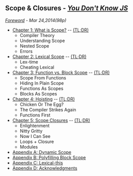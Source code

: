 ## Scope & Closures - *[You Don't Know JS](https://github.com/kiyounglee/You-Dont-Know-JS/blob/master/README2.md)*
*[Foreword](forword.md) - Mar 24,2014(98p)*
* [Chapter 1: What is Scope?](ch1.md) -- [(TL;DR)](ch1.md#review-tldr)
	* Compiler Theory
	* Understanding Scope
	* Nested Scope
	* Errors
* [Chapter 2: Lexical Scope](ch2.md) -- [(TL;DR)](ch2.md#review-tldr)
	* Lex-time
	* Cheating Lexical
* [Chapter 3: Function vs. Block Scope](ch3.md) -- [(TL;DR)](ch3.md#review-tldr)
	* Scope From Functions
	* Hiding In Plain Scope
	* Functions As Scopes
	* Blocks As Scopes
* [Chapter 4: Hoisting](ch4.md) -- [(TL;DR)](ch4.md#review-tldr)
	* Chicken Or The Egg?
	* The Compiler Strikes Again
	* Functions First
* [Chapter 5: Scope Closures](ch5.md) -- [(TL;DR)](ch5.md#review-tldr)
	* Enlightenment
	* Nitty Gritty
	* Now I Can See
	* Loops + Closure
	* Modules
* [Appendix A: Dynamic Scope](apA.md)
* [Appendix B: Polyfilling Block Scope](apB.md)
* [Appendix C: Lexical-this](apC.md)
* [Appendix D: Acknowledgments](apD.md)
